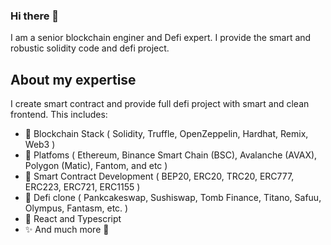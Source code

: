 ### Hi there 👋

I am a senior blockchain enginer and Defi expert.
I provide the smart and robustic solidity code and defi project.

## About my expertise

I create smart contract and provide full defi project with smart and clean frontend. This includes:
  - 🍉 Blockchain Stack 
( Solidity, Truffle, OpenZeppelin, Hardhat, Remix, Web3 )
  - 🍉 Platfoms
( Ethereum, Binance Smart Chain (BSC), Avalanche (AVAX), Polygon (Matic), Fantom, and etc )
  - 🍉 Smart Contract Development
( BEP20, ERC20, TRC20, ERC777, ERC223, ERC721, ERC1155 )
  - 🍉 Defi clone
( Pankcakeswap, Sushiswap, Tomb Finance, Titano, Safuu, Olympus, Fantasm, etc. )
  - 🍉 React and Typescript
  - ✨ And much more 🙂
